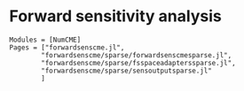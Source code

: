 # Forward sensitivity analysis

```@autodocs
Modules = [NumCME]
Pages = ["forwardsenscme.jl",
        "forwardsenscme/sparse/forwardsenscmesparse.jl",
        "forwardsenscme/sparse/fsspaceadapterssparse.jl",
        "forwardsenscme/sparse/sensoutputsparse.jl"
        ]
```
